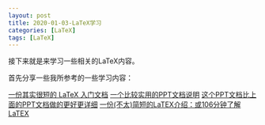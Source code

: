 ```yaml
---
layout: post
title: 2020-01-03-LaTeX学习
categories: [LaTeX]
tags: [LaTeX]
---
```


接下来就是来学习一些相关的LaTeX内容。

首先分享一些我所参考的一些学习内容：

[一份其实很短的 LaTeX 入门文档](https://liam.page/2014/09/08/latex-introduction/#TeX_%E5%AE%B6%E6%97%8F)
[一个比较实用的PPT文档说明](https://github.com/TingliangZhang/LatexTalk)
[这个PPT文档比上面的PPT文档做的更好更详细](https://github.com/stone-zeng/latex-talk/releases/tag/2019-04-18)
[一份(不太)简短的LaTEX介绍：或106分钟了解LaTEX](https://ctan.org/tex-archive/info/lshort/chinese)
